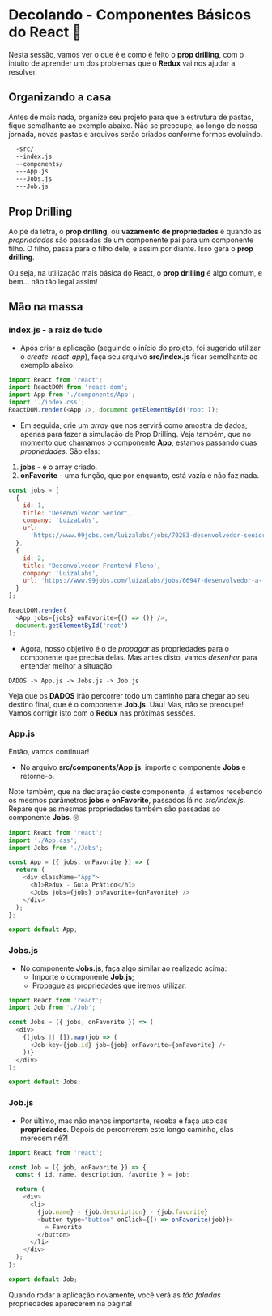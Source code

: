 # Decolando - Componentes Básicos do React 🚀

Nesta sessão, vamos ver o que é e como é feito o **prop drilling**, com o intuito de aprender um dos problemas que o **Redux** vai nos ajudar a resolver.

## Organizando a casa

Antes de mais nada, organize seu projeto para que a estrutura de pastas, fique semalhante ao exemplo abaixo. Não se preocupe, ao longo de nossa jornada, novas pastas e arquivos serão criados conforme formos evoluindo.

```bash
  -src/
  --index.js
  --components/
  ---App.js
  ---Jobs.js
  ---Job.js

```

## Prop Drilling

Ao pé da letra, o **prop drilling**, ou **vazamento de propriedades** é quando as _propriedades_ são passadas de um componente pai para um componente filho. O filho, passa para o filho dele, e assim por diante. Isso gera o **prop drilling**.

Ou seja, na utilização mais básica do React, o **prop drilling** é algo comum, e bem... não tão legal assim!

## Mão na massa

### index.js - a raiz de tudo

- Após criar a aplicação (seguindo o início do projeto, foi sugerido utilizar o _create-react-app_), faça seu arquivo **src/index.js** ficar semelhante ao exemplo abaixo:

```javascript
import React from 'react';
import ReactDOM from 'react-dom';
import App from './components/App';
import './index.css';
ReactDOM.render(<App />, document.getElementById('root'));
```

- Em seguida, crie um _array_ que nos servirá como amostra de dados, apenas para fazer a simulação de Prop Drilling. Veja também, que no momento que chamamos o componente **App**, estamos passando duas _propriedades_. São elas:

1. **jobs** - é o array criado.
2. **onFavorite** - uma função, que por enquanto, está vazia e não faz nada.

```javascript
const jobs = [
  {
    id: 1,
    title: 'Desenvolvedor Senior',
    company: 'LuizaLabs',
    url:
      'https://www.99jobs.com/luizalabs/jobs/70283-desenvolvedor-senior-squad-contas-a-receber'
  },
  {
    id: 2,
    title: 'Desenvolvedor Frontend Pleno',
    company: 'LuizaLabs',
    url: 'https://www.99jobs.com/luizalabs/jobs/66947-desenvolvedor-a-front-end'
  }
];

ReactDOM.render(
  <App jobs={jobs} onFavorite={() => ()} />,
  document.getElementById('root')
);
```

- Agora, nosso objetivo é o de _propagar_ as propriedades para o componente que precisa delas. Mas antes disto, vamos _desenhar_ para entender melhor a situação:

`DADOS -> App.js -> Jobs.js -> Job.js`

Veja que os **DADOS** irão percorrer todo um caminho para chegar ao seu destino final, que é o componente **Job.js**. Uau! Mas, não se preocupe! Vamos corrigir isto com o **Redux** nas próximas sessões.

### App.js

Então, vamos continuar!

- No arquivo **src/components/App.js**, importe o componente **Jobs** e retorne-o.

Note também, que na declaração deste componente, já estamos recebendo os mesmos parâmetros **jobs** e **onFavorite**, passados lá no _src/index.js_. Repare que as mesmas propriedades também são passadas ao componente **Jobs**. 🙄

```javascript
import React from 'react';
import './App.css';
import Jobs from './Jobs';

const App = ({ jobs, onFavorite }) => {
  return (
    <div className="App">
      <h1>Redux - Guia Prático</h1>
      <Jobs jobs={jobs} onFavorite={onFavorite} />
    </div>
  );
};

export default App;
```

### Jobs.js

- No componente **Jobs.js**, faça algo similar ao realizado acima:
  - Importe o componente **Job.js**;
  - Propague as propriedades que iremos utilizar.

```javascript
import React from 'react';
import Job from './Job';

const Jobs = ({ jobs, onFavorite }) => (
  <div>
    {(jobs || []).map(job => (
      <Job key={job.id} job={job} onFavorite={onFavorite} />
    ))}
  </div>
);

export default Jobs;
```

### Job.js

- Por último, mas não menos importante, receba e faça uso das **propriedades**. Depois de percorrerem este longo caminho, elas merecem né?!

```javascript
import React from 'react';

const Job = ({ job, onFavorite }) => {
  const { id, name, description, favorite } = job;

  return (
    <div>
      <li>
        {job.name} - {job.description} - {job.favorite}
        <button type="button" onClick={() => onFavorite(job)}>
          ⭐ Favorito
        </button>
      </li>
    </div>
  );
};

export default Job;
```

Quando rodar a aplicação novamente, você verá as _tão faladas_ propriedades aparecerem na página!
